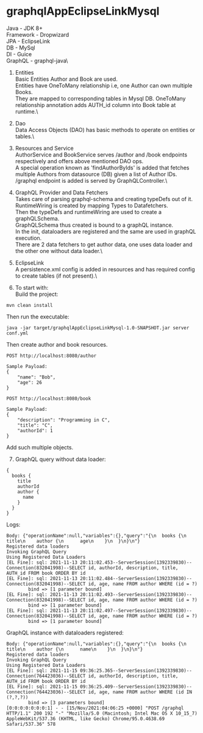 # graphqlAppEclipseLinkMysql

Java - JDK 8+\
Framework - Dropwizard\
JPA - EclipseLink\
DB - MySql\
DI - Guice\
GraphQL - graphql-java\

1. Entities\
Basic Entities Author and Book are used.\
Entities have OneToMany relationship i.e, one Author can own multiple Books.\
They are mapped to corresponding tables in Mysql DB.
OneToMany relationship annotation adds AUTH_id column into Book table at runtime.\

2. Dao \
Data Access Objects (DAO) has basic methods to operate on entities or tables.\

3. Resources and Service \
AuthorService and BookService serves /author and /book endpoints respectively and offers above mentioned DAO ops.\
A special operation known as 'findAuthorByIds' is added that fetches multiple Authors from datasource (DB) given a list of Author IDs.\
/graphql endpoint is added is served by GraphQLController.\

4. GraphQL Provider and Data Fetchers \
Takes care of parsing graphql-schema and creating typeDefs out of it.\
RuntimeWiring is created by mapping Types to Datafetchers.\
Then the typeDefs and runtimeWiring are used to create a graphQLSchema.\
GraphQLSchema thus created is bound to a graphQL instance.\
In the init, dataloaders are registered and the same are used in graphQL execution.\
There are 2 data fetchers to get author data, one uses data loader and the other one without data loader.\

5. EclipseLink \
A persistence.xml config is added in resources and has required config to create tables (if not present).\

6. To start with: \
Build the project:
```
mvn clean install
```

Then run the executable:
```
java -jar target/graphqlAppEclipseLinkMysql-1.0-SNAPSHOT.jar server conf.yml
```

Then create author and book resources.
```
POST http://localhost:8080/author

Sample Payload:
{
    "name": "Bob",
    "age": 26
}
```

```
POST http://localhost:8080/book

Sample Payload:
{
    "description": "Programming in C",
    "title": "C",
    "authorId": 1
}
```

Add such multiple objects.

7. GraphQL query without data loader:
```
{
  books {
    title
    authorId
    author {
      name
    }
  }
}
```

Logs:
```
Body: {"operationName":null,"variables":{},"query":"{\n  books {\n    title\n    author {\n      age\n    }\n  }\n}\n"}
Registered data loaders
Invoking GraphQL Query
Using Registered Data Loaders
[EL Fine]: sql: 2021-11-13 20:11:02.453--ServerSession(1392339830)--Connection(832041998)--SELECT id, authorId, description, title, AUTH_id FROM book ORDER BY id
[EL Fine]: sql: 2021-11-13 20:11:02.484--ServerSession(1392339830)--Connection(832041998)--SELECT id, age, name FROM author WHERE (id = ?)
        bind => [1 parameter bound]
[EL Fine]: sql: 2021-11-13 20:11:02.493--ServerSession(1392339830)--Connection(832041998)--SELECT id, age, name FROM author WHERE (id = ?)
        bind => [1 parameter bound]
[EL Fine]: sql: 2021-11-13 20:11:02.497--ServerSession(1392339830)--Connection(832041998)--SELECT id, age, name FROM author WHERE (id = ?)
        bind => [1 parameter bound]
```

GraphQL instance with dataloaders registered:
```
Body: {"operationName":null,"variables":{},"query":"{\n  books {\n    title\n    author {\n      name\n    }\n  }\n}\n"}
Registered data loaders
Invoking GraphQL Query
Using Registered Data Loaders
[EL Fine]: sql: 2021-11-15 09:36:25.365--ServerSession(1392339830)--Connection(764423036)--SELECT id, authorId, description, title, AUTH_id FROM book ORDER BY id
[EL Fine]: sql: 2021-11-15 09:36:25.409--ServerSession(1392339830)--Connection(764423036)--SELECT id, age, name FROM author WHERE (id IN (?,?,?))
        bind => [3 parameters bound]
[0:0:0:0:0:0:0:1] - - [15/Nov/2021:04:06:25 +0000] "POST /graphql HTTP/1.1" 200 192 "-" "Mozilla/5.0 (Macintosh; Intel Mac OS X 10_15_7) AppleWebKit/537.36 (KHTML, like Gecko) Chrome/95.0.4638.69 Safari/537.36" 578
```
